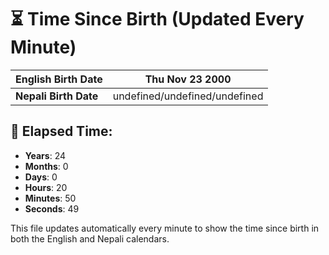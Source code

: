 # ⏳ Time Since Birth (Updated Every Minute)

| **English Birth Date** | Thu Nov 23 2000 |
|------------------------|-------------------------------------|
| **Nepali Birth Date**  | undefined/undefined/undefined                  |

## 📅 Elapsed Time:

- **Years**: 24
- **Months**: 0
- **Days**: 0
- **Hours**: 20
- **Minutes**: 50
- **Seconds**: 49

This file updates automatically every minute to show the time since birth in both the English and Nepali calendars.